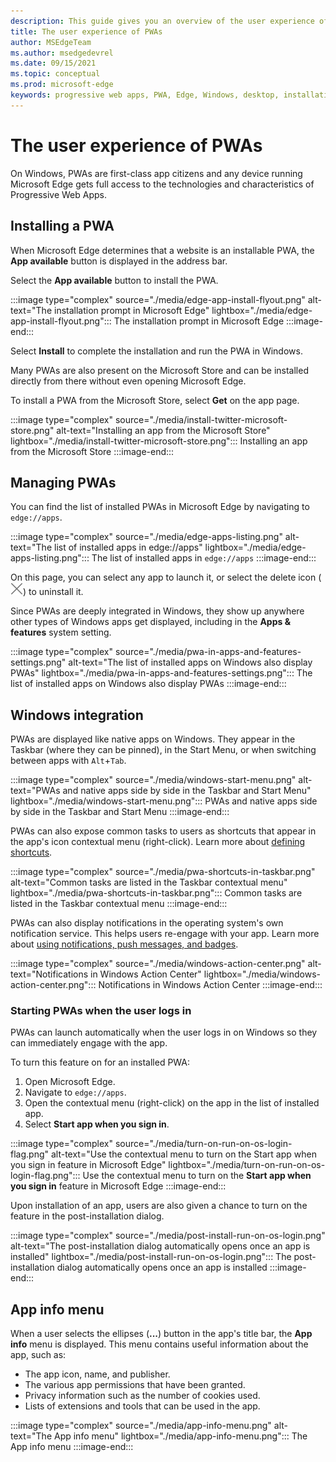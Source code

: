 ```yaml
---
description: This guide gives you an overview of the user experience of PWAs on Microsoft Edge and Windows.
title: The user experience of PWAs
author: MSEdgeTeam
ms.author: msedgedevrel
ms.date: 09/15/2021
ms.topic: conceptual
ms.prod: microsoft-edge
keywords: progressive web apps, PWA, Edge, Windows, desktop, installation, integration, microsoft store, ux
---
```

# The user experience of PWAs

On Windows, PWAs are first-class app citizens and any device running Microsoft Edge gets full access to the technologies and characteristics of Progressive Web Apps.


## Installing a PWA

When Microsoft Edge determines that a website is an installable PWA, the **App available** button is displayed in the address bar.

Select the **App available** button to install the PWA.

:::image type="complex" source="./media/edge-app-install-flyout.png" alt-text="The installation prompt in Microsoft Edge" lightbox="./media/edge-app-install-flyout.png":::
   The installation prompt in Microsoft Edge
:::image-end:::

Select **Install** to complete the installation and run the PWA in Windows.

Many PWAs are also present on the Microsoft Store and can be installed directly from there without even opening Microsoft Edge.

To install a PWA from the Microsoft Store, select **Get** on the app page.

:::image type="complex" source="./media/install-twitter-microsoft-store.png" alt-text="Installing an app from the Microsoft Store" lightbox="./media/install-twitter-microsoft-store.png":::
   Installing an app from the Microsoft Store
:::image-end:::


## Managing PWAs

You can find the list of installed PWAs in Microsoft Edge by navigating to `edge://apps`.

:::image type="complex" source="./media/edge-apps-listing.png" alt-text="The list of installed apps in edge://apps" lightbox="./media/edge-apps-listing.png":::
   The list of installed apps in `edge://apps`
:::image-end:::

On this page, you can select any app to launch it, or select the delete icon \(![Uninstall app](./media/uninstall-app-button.png)\) to uninstall it.

Since PWAs are deeply integrated in Windows, they show up anywhere other types of Windows apps get displayed, including in the **Apps & features** system setting.

:::image type="complex" source="./media/pwa-in-apps-and-features-settings.png" alt-text="The list of installed apps on Windows also display PWAs" lightbox="./media/pwa-in-apps-and-features-settings.png":::
   The list of installed apps on Windows also display PWAs
:::image-end:::


## Windows integration

PWAs are displayed like native apps on Windows. They appear in the Taskbar (where they can be pinned), in the Start Menu, or when switching between apps with `Alt`+`Tab`.

:::image type="complex" source="./media/windows-start-menu.png" alt-text="PWAs and native apps side by side in the Taskbar and Start Menu" lightbox="./media/windows-start-menu.png":::
   PWAs and native apps side by side in the Taskbar and Start Menu
:::image-end:::

PWAs can also expose common tasks to users as shortcuts that appear in the app's icon contextual menu (right-click). Learn more about [defining shortcuts][AppShortcutsFeature].

:::image type="complex" source="./media/pwa-shortcuts-in-taskbar.png" alt-text="Common tasks are listed in the Taskbar contextual menu" lightbox="./media/pwa-shortcuts-in-taskbar.png":::
   Common tasks are listed in the Taskbar contextual menu
:::image-end:::

PWAs can also display notifications in the operating system's own notification service. This helps users re-engage with your app. Learn more about [using notifications, push messages, and badges][PushNotficationsFeature].

:::image type="complex" source="./media/windows-action-center.png" alt-text="Notifications in Windows Action Center" lightbox="./media/windows-action-center.png":::
   Notifications in Windows Action Center
:::image-end:::

### Starting PWAs when the user logs in

PWAs can launch automatically when the user logs in on Windows so they can immediately engage with the app.

To turn this feature on for an installed PWA:

1.  Open Microsoft Edge.
1.  Navigate to `edge://apps`.
1.  Open the contextual menu (right-click) on the app in the list of installed app.
1.  Select **Start app when you sign in**.

:::image type="complex" source="./media/turn-on-run-on-os-login-flag.png" alt-text="Use the contextual menu to turn on the Start app when you sign in feature in Microsoft Edge" lightbox="./media/turn-on-run-on-os-login-flag.png":::
   Use the contextual menu to turn on the **Start app when you sign in** feature in Microsoft Edge
:::image-end:::

Upon installation of an app, users are also given a chance to turn on the feature in the post-installation dialog.

:::image type="complex" source="./media/post-install-run-on-os-login.png" alt-text="The post-installation dialog automatically opens once an app is installed" lightbox="./media/post-install-run-on-os-login.png":::
   The post-installation dialog automatically opens once an app is installed
:::image-end:::


## App info menu

When a user selects the ellipses (**...**) button in the app's title bar, the **App info** menu is displayed. This menu contains useful information about the app, such as:

*  The app icon, name, and publisher.
*  The various app permissions that have been granted.
*  Privacy information such as the number of cookies used.
*  Lists of extensions and tools that can be used in the app.

:::image type="complex" source="./media/app-info-menu.png" alt-text="The App info menu" lightbox="./media/app-info-menu.png":::
   The App info menu
:::image-end:::

<!-- Links -->

[AppShortcutsFeature]: ./how-to/shortcuts.md "Define app shortcuts | Microsoft Docs"
[PushNotficationsFeature]: ./how-to/notifications-badges.md "Re-engage users with notifications, push messages, and badges | Microsoft Docs"

